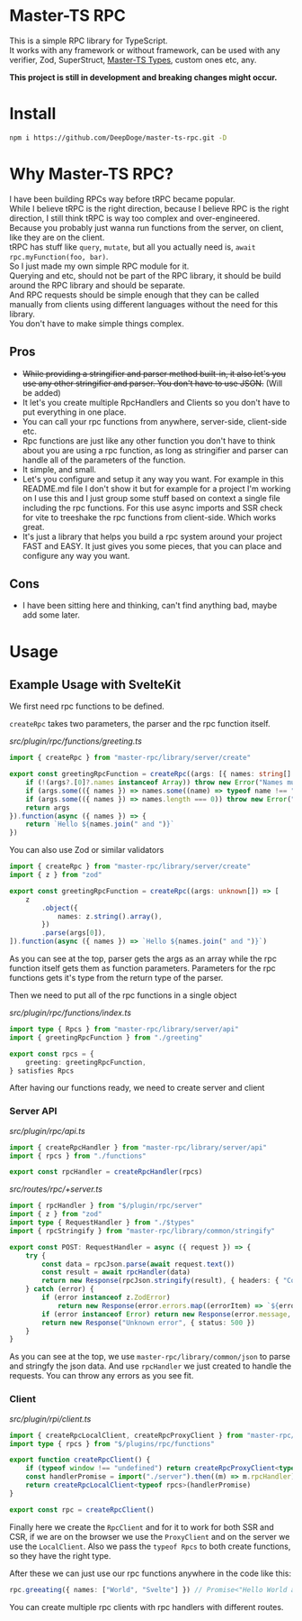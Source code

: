 # Master-TS RPC

This is a simple RPC library for TypeScript.<br/>
It works with any framework or without framework, can be used with any verifier, Zod, SuperStruct, [Master-TS Types](https://github.com/DeepDoge/master-ts-types), custom ones etc, any.

**This project is still in development and breaking changes might occur.**<br/>

# Install

```bash
npm i https://github.com/DeepDoge/master-ts-rpc.git -D
```

# Why Master-TS RPC?

I have been building RPCs way before tRPC became popular.<br/>
While I believe tRPC is the right direction, because I believe RPC is the right direction, I still think tRPC is way too complex and over-engineered.<br/>
Because you probably just wanna run functions from the server, on client, like they are on the client.<br/>
tRPC has stuff like `query`, `mutate`, but all you actually need is, `await rpc.myFunction(foo, bar)`.<br/>
So I just made my own simple RPC module for it.<br/>
Querying and etc, should not be part of the RPC library, it should be build around the RPC library and should be separate.<br/>
And RPC requests should be simple enough that they can be called manually from clients using different languages without the need for this library.<br/>
You don't have to make simple things complex.

## Pros
- ~~While providing a stringifier and parser method built-in, it also let's you use any other stringifier and parser. You don't have to use JSON.~~ (Will be added)
- It let's you create multiple RpcHandlers and Clients so you don't have to put everything in one place.
- You can call your rpc functions from anywhere, server-side, client-side etc. 
- Rpc functions are just like any other function you don't have to think about you are using a rpc function, as long as stringifier and parser can handle all of the parameters of the function.
- It simple, and small.
- Let's you configure and setup it any way you want. For example in this README.md file I don't show it but for example for a project I'm working on I use this and I just group some stuff based on context a single file including the rpc functions. For this use async imports and SSR check for vite to treeshake the rpc functions from client-side. Which works great. 
- It's just a library that helps you build a rpc system around your project FAST and EASY. It just gives you some pieces, that you can place and configure any way you want.

## Cons
- I have been sitting here and thinking, can't find anything bad, maybe add some later.

# Usage

## Example Usage with SvelteKit

We first need rpc functions to be defined.

`createRpc` takes two parameters, the parser and the rpc function itself.

_src/plugin/rpc/functions/greeting.ts_

```ts
import { createRpc } from "master-rpc/library/server/create"

export const greetingRpcFunction = createRpc((args: [{ names: string[] }]) => {
    if (!(args?.[0]?.names instanceof Array)) throw new Error("Names must be an array")
    if (args.some(({ names }) => names.some((name) => typeof name !== "string"))) throw new Error("Names must be strings")
    if (args.some(({ names }) => names.length === 0)) throw new Error("Names cannot be empty")
    return args
}).function(async ({ names }) => {
    return `Hello ${names.join(" and ")}`
})
```

You can also use Zod or similar validators

```ts
import { createRpc } from "master-rpc/library/server/create"
import { z } from "zod"

export const greetingRpcFunction = createRpc((args: unknown[]) => [
    z
        .object({
            names: z.string().array(),
        })
        .parse(args[0]),
]).function(async ({ names }) => `Hello ${names.join(" and ")}`)
```

As you can see at the top, parser gets the args as an array while the rpc function itself gets them as function parameters.
Parameters for the rpc functions gets it's type from the return type of the parser.

Then we need to put all of the rpc functions in a single object

_src/plugin/rpc/functions/index.ts_

```ts
import type { Rpcs } from "master-rpc/library/server/api"
import { greetingRpcFunction } from "./greeting"

export const rpcs = {
    greeting: greetingRpcFunction,
} satisfies Rpcs
```

After having our functions ready, we need to create server and client

### Server API

_src/plugin/rpc/api.ts_

```ts
import { createRpcHandler } from "master-rpc/library/server/api"
import { rpcs } from "./functions"

export const rpcHandler = createRpcHandler(rpcs)
```

_src/routes/rpc/+server.ts_

```ts
import { rpcHandler } from "$/plugin/rpc/server"
import { z } from "zod"
import type { RequestHandler } from "./$types"
import { rpcStringify } from "master-rpc/library/common/stringify"

export const POST: RequestHandler = async ({ request }) => {
    try {
        const data = rpcJson.parse(await request.text())
        const result = await rpcHandler(data)
        return new Response(rpcJson.stringify(result), { headers: { "Content-Type": "application/json" } })
    } catch (error) {
        if (error instanceof z.ZodError)
            return new Response(error.errors.map((errorItem) => `${errorItem.path.join(".")} ${errorItem.message}`).join("\n"), { status: 400 })
        if (error instanceof Error) return new Response(error.message, { status: 500 })
        return new Response("Unknown error", { status: 500 })
    }
}
```

As you can see at the top, we use `master-rpc/library/common/json` to parse and stringfy the json data.
And use `rpcHandler` we just created to handle the requests.
You can throw any errors as you see fit.

### Client

_src/plugin/rpi/client.ts_

```ts
import { createRpcLocalClient, createRpcProxyClient } from "master-rpc/library/client"
import type { rpcs } from "$/plugins/rpc/functions"

export function createRpcClient() {
    if (typeof window !== "undefined") return createRpcProxyClient<typeof rpcs>("/rpc", "POST")
    const handlerPromise = import("./server").then((m) => m.rpcHandler)
    return createRpcLocalClient<typeof rpcs>(handlerPromise)
}

export const rpc = createRpcClient()
```

Finally here we create the `RpcClient` and for it to work for both SSR and CSR, if we are on the browser we use the `ProxyClient` and on the server we use the `LocalClient`. Also we pass the `typeof Rpcs` to both create functions, so they have the right type.

After these we can just use our rpc functions anywhere in the code like this:

```ts
rpc.greeating({ names: ["World", "Svelte"] }) // Promise<"Hello World and Svelte">
```

You can create multiple rpc clients with rpc handlers with different routes.
